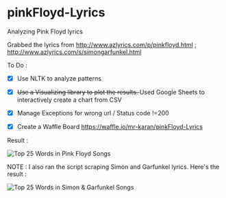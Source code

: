 # pinkFloyd-Lyrics
Analyzing Pink Floyd lyrics

Grabbed the lyrics from http://www.azlyrics.com/p/pinkfloyd.html ; http://www.azlyrics.com/s/simongarfunkel.html

To Do : 
<br/>
- [X] Use NLTK to analyze patterns
- [X] <del>Use a Visualizing library to plot the results. </del> Used Google Sheets to interactively create a chart from CSV
- [X] Manage Exceptions for wrong url / Status code !=200
- [X] Create a Waffle Board https://waffle.io/mr-karan/pinkFloyd-Lyrics


Result : 

![Top 25 Words in Pink Floyd Songs](http://i.imgur.com/Nmc7DZq.png)

NOTE : 
I also ran the script scraping Simon and Garfunkel lyrics. Here's the result : 

![Top 25 Words in Simon & Garfunkel Songs](http://i.imgur.com/i4RmMpB.png)
